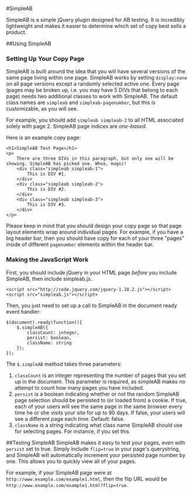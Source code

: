 #SimpleAB

SimpleAB is a simple jQuery plugin designed for AB testing. It is incredibly lightweight and makes it easier to determine which set of copy best sells a product.

##Using SimpleAB

### Setting Up Your Copy Page
SimpleAB is built around the idea that you will have several versions of the same page living within one page. SimpleAB works by setting ```display:none``` on all page versions except a randomly selected active one. Every page (pages may be broken up, i.e. you may have 5 DIVs that belong to each page) needs two additional classes to work with SimpleAB. The default class names are ```simpleab``` and ```simpleab-pagenumber```, but this is customizable, as you will see.

For example, you should add ```simpleab simpleab-2``` to all HTML associated solely with page 2. SimpleAB page indices are _one-based_.

Here is an example copy page:
```
<h1>SimpleAB Test Page</h1>
<p>
	There are three DIVs in this paragraph, but only one will be showing. SimpleAB has picked one. Whoa, magic!
	<div class="simpleab simpleab-1">
		This is DIV #1.
	</div>
	<div class="simpleab simpleab-2">
		This is DIV #2.
	</div>
	<div class="simpleab simpleab-3">
		This is DIV #3.
	</div>
</p>
```

Please keep in mind that you should design your copy page so that page layout elements wrap around individual pages. For example, if you have a big header bar, then you should have copy for each of your three "pages" inside of different ```pagenumber``` elements within the header bar.

### Making the JavaScript Work

First, you should include jQuery in your HTML page _before_ you include SimpleAB, then include simpleab.js.
```
<script src="http://code.jquery.com/jquery-1.10.2.js"></script>
<script src="simpleab.js"></script>
```

Then, you just need to set up a call to SimpleAB in the document ready event handler:

```
$(document).ready(function(){
	$.simpleAB({
		classCount: integer,
		persist: boolean,
		className: string
	});
});
```

The ```$.simpleAB``` method takes three parameters:
1. ```classCount``` is an integer representing the number of pages that you set up in the document. This parameter is required, as simpleAB makes no attempt to count how many pages you have included. 
2. ```persist``` is a boolean indicating whether or not the random SimpleAB page selection should be persisted to (or loaded from) a cookie. If true, each of your users will see the same page in the same browser every time he or she visits your site for up to 90 days. If false, your users will see a different page each time. Default: false.
3. ```className``` is a string indicating what class name SimpleAB should use for selecting pages. For instance, if you set this 

##Testing SimpleAB
SimpleAB makes it easy to test your pages, even with ```persist``` set to true. Simply include ```flip=true``` in your page's querystring, and SimpleAB will automatically increment your persisted page number by one. This allows you to quickly view all of your pages.

For example, if your SimpleAB page were at ```http://www.example.com/example1.html```, then the flip URL would be ```http://www.example.com/example1.html?flip=true```.